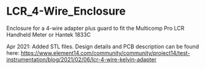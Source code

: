 # LCR_4-Wire_Enclosure
Enclosure for a 4-wire adapter plus guard to fit the Multicomp Pro LCR Handheld Meter or Hantek 1833C

Apr 2021:  Added STL files. Design details and PCB description can be found here: https://www.element14.com/community/community/project14/test-instrumentation/blog/2021/02/06/lcr-4-wire-kelvin-adapter
